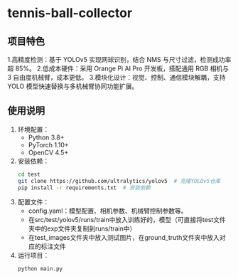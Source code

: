 # tennis-ball-collector
## 项目特色
1.高精度检测：基于 YOLOv5 实现网球识别，结合 NMS 与尺寸过滤，检测成功率超 85%。
2.低成本硬件：采用 Orange Pi AI Pro 开发板，搭配通用 RGB 相机与 3 自由度机械臂，成本更低。
3.模块化设计：视觉、控制、通信模块解耦，支持 YOLO 模型快速替换与多机械臂协同功能扩展。

## 使用说明
1. 环境配置：
   - Python 3.8+
   - PyTorch 1.10+
   - OpenCV 4.5+
2. 安装依赖：
   ```bash
   cd test
   git clone https://github.com/ultralytics/yolov5  # 克隆YOLOv5仓库
   pip install -r requirements.txt  # 安装依赖
   ```
3. 配置文件：
   - config.yaml：模型配置、相机参数、机械臂控制参数等。
   - 在src/test/yolov5/runs/train中放入训练好的，模型（可直接将test文件夹中的exp文件夹复制到runs/train中）
   - 在test_images文件夹中放入测试图片，在ground_truth文件夹中放入对应的标注文件
4. 运行项目：
   ```bash
   python main.py
   ```
